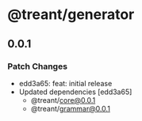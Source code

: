 # @treant/generator

## 0.0.1

### Patch Changes

- edd3a65: feat: initial release
- Updated dependencies [edd3a65]
  - @treant/core@0.0.1
  - @treant/grammar@0.0.1
